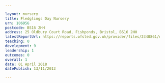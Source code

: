 ```yaml
---

layout: nursery
title: Fledglings Day Nursery
urn: 106956
postcode: BS16 2HH
address: 25 Oldbury Court Road, Fishponds, Bristol, BS16 2HH
latestReportUrl: https://reports.ofsted.gov.uk/provider/files/2340861/urn/106956.pdf
teaching: 0
development: 0
leadership: 1
outcomes: 0
overall: 1
date: 01 April 2018 
datePublish: 13/11/2013

---
```

